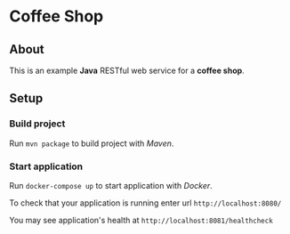 # Coffee Shop

## About 

This is an example **Java** RESTful web service for a **coffee shop**.

## Setup

### Build project

Run `mvn package` to build project with _Maven_.

### Start application

Run `docker-compose up` to start application with _Docker_.

To check that your application is running enter url `http://localhost:8080/`

You may see application's health at `http://localhost:8081/healthcheck`
